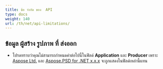```yaml
---
title: ข้อ จำกัด ของ  API 
type: docs
weight: 140
url: /th/net/api-limitations/
---
```


## **ข้อมูล ผู้สร้าง รูปภาพ ที่ ส่งออก**
- โปรดทราบว่าคุณไม่สามารถกำหนดค่าต่อไปนี้ในฟิลด์ **Application** และ **Producer** เพราะ [Aspose Ltd.](https://www.aspose.com) และ [Aspose.PSD for .NET x.x.x](https://products.aspose.com/psd/net) จะถูกแสดงในฟิลด์เหล่านี้แทน
